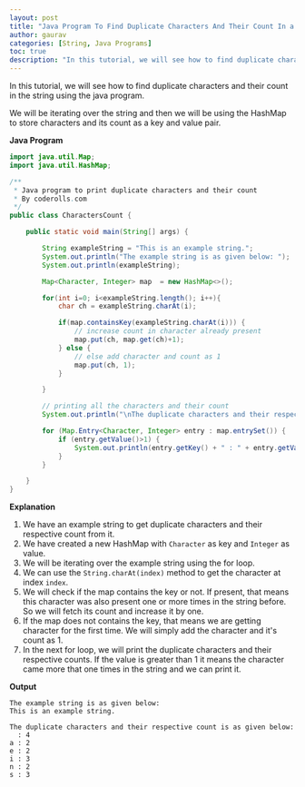 ```yaml
---
layout: post  
title: "Java Program To Find Duplicate Characters And Their Count In a String."  
author: gaurav  
categories: [String, Java Programs]  
toc: true
description: "In this tutorial, we will see how to find duplicate characters and their count in the string using the java program."
---
```


In this tutorial, we will see how to find duplicate characters and their count in the string using the java program.

We will be iterating over the string and then we will be using the HashMap to store characters and its count as a key and value pair.

**Java Program**

```java
import java.util.Map;
import java.util.HashMap;

/**
 * Java program to print duplicate characters and their count
 * By coderolls.com
 */
public class CharactersCount {

    public static void main(String[] args) {

        String exampleString = "This is an example string.";
        System.out.println("The example string is as given below: ");
        System.out.println(exampleString);

        Map<Character, Integer> map  = new HashMap<>();

        for(int i=0; i<exampleString.length(); i++){
            char ch = exampleString.charAt(i);

            if(map.containsKey(exampleString.charAt(i))) {
                // increase count in character already present
                map.put(ch, map.get(ch)+1);
            } else {
                // else add character and count as 1
                map.put(ch, 1);
            }

        }

        // printing all the characters and their count
        System.out.println("\nThe duplicate characters and their respective count is as given below: ");

        for (Map.Entry<Character, Integer> entry : map.entrySet()) {
            if (entry.getValue()>1) {
                System.out.println(entry.getKey() + " : " + entry.getValue());
            }
        }

    }
}
```

**Explanation**

1. We have an example string to get duplicate characters and their respective count from it.
2. We have created a new HashMap with `Character` as key and `Integer` as value.
3. We will be iterating over the example string using the for loop. 
4. We can use the `String.charAt(index)` method to get the character at index `index`.
5. We will check if the map contains the key or not. If present, that means this character was also present one or more times in the string before. So we will fetch its count and increase it by one.
6. If the map does not contains the key, that means we are getting character for the first time. We will simply add the character and it's count as 1.
7. In the next for loop, we will print the duplicate characters and their respective counts. If the value is greater than 1 it means the character came more that one times in the string and we can print it.

**Output**

```
The example string is as given below: 
This is an example string.

The duplicate characters and their respective count is as given below: 
  : 4
a : 2
e : 2
i : 3
n : 2
s : 3
```

